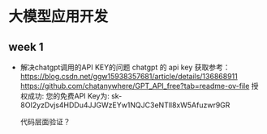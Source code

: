 # 大模型应用开发

## week 1

 * 解决chatgpt调用的API KEY的问题
   chatgpt 的 api key 获取参考：
   https://blog.csdn.net/ggw15938357681/article/details/136868911
   https://github.com/chatanywhere/GPT_API_free?tab=readme-ov-file
   授权成功:  您的免费API Key为: sk-8OI2yzDvjs4HDDu4JJGWzEYw1NQJC3eNTll8xW5Afuzwr9GR

   代码层面验证？

   


